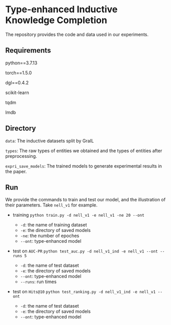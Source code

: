 # Type-enhanced Inductive Knowledge Completion

The repository provides the code and data used in our experiments.

## Requirements

python==3.7.13

torch==1.5.0

dgl==0.4.2

scikit-learn

tqdm

lmdb

## Directory

`data`: The inductive datasets split by GraIL

`types`: The raw types of entities we obtained and the types of entities after preprocessing.

`expri_save_models`: The trained models to generate experimental results in the paper.

## Run
We provide the commands to train and test our model, and the illustration of their parameters. Take `nell_v1` for example.
+ training
  `python train.py -d nell_v1 -e nell_v1 -ne 20 --ont`
  + `-d`: the name of training dataset
  + `-e`: the directory of saved models
  + `-ne`: the number of epoches
  + `--ont`: type-enhanced model
+ test on `AUC-PR`
  `python test_auc.py -d nell_v1_ind -e nell_v1 --ont --runs 5`
  + `-d`: the name of test dataset
  + `-e`: the directory of saved models
  + `--ont`: type-enhanced model
  + `--runs`: run times
  
+ test on `Hits@10`
  `python test_ranking.py -d nell_v1_ind -e nell_v1 --ont`
  + `-d`: the name of test dataset
  + `-e`: the directory of saved models
  + `--ont`: type-enhanced model

